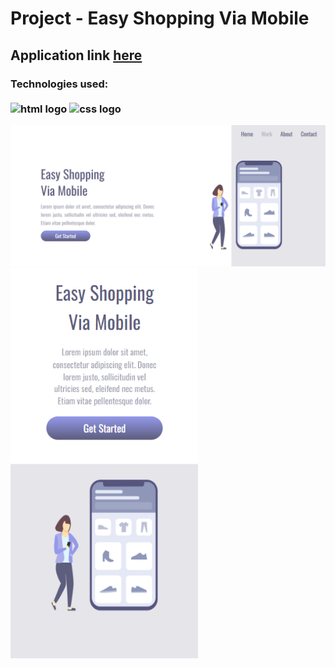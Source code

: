 <h1>Project - Easy Shopping Via Mobile</h1>

<h2>Application link <a href="https://lucasfgs14.github.io/Project-Easy-Shopping-Via-Mobile/">here</a></h2>

<h3>Technologies used:
  <br>
  <br>
  <img src="https://img.shields.io/badge/HTML5-E34F26?style=for-the-badge&logo=html5&logoColor=white" alt="html logo">
  <img src="https://img.shields.io/badge/CSS3-1572B6?style=for-the-badge&logo=css3&logoColor=white" alt="css logo">
</h3>

<div>
  <img src="./assets/print-desktop.png" alt="desktop preview">
  <img src="./assets/print-mobile.png" alt="mobile preview" width="300">
</div>
